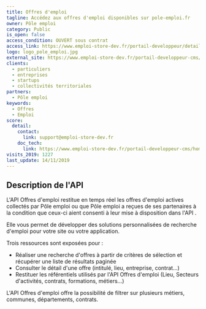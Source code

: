```yaml
---
title: Offres d'emploi
tagline: Accédez aux offres d'emploi disponibles sur pole-emploi.fr
owner: Pôle emploi
category: Public
is_open: false
access_condition: OUVERT sous contrat
access_link: https://www.emploi-store-dev.fr/portail-developpeur/detailapicatalogue/5ba49d55243a5f9d2c5064a2
logo: logo_pole_emploi.jpg
external_site: https://www.emploi-store-dev.fr/portail-developpeur-cms/home/catalogue-des-api/documentation-des-api/api/api-offres-demploi-v2.html
clients:
  - particuliers
  - entreprises
  - startups
  - collectivités territoriales
partners:
  - Pôle emploi
keywords:
  - Offres
  - Emploi
score:
  detail:
    contact:
      link: support@emploi-store-dev.fr
    doc_tech:
      link: https://www.emploi-store-dev.fr/portail-developpeur-cms/home/catalogue-des-api/documentation-des-api/api/api-offres-demploi-v2.html
visits_2019: 1227
last_update: 14/11/2019
---
```


## Description de l'API

L'API Offres d'emploi restitue en temps réel les offres d'emploi actives collectés par Pôle emploi ou que Pôle emploi a reçues de ses partenaires à la condition que ceux-ci aient consenti à leur mise à disposition dans l'API .

Elle vous permet de développer des solutions personnalisées de recherche d'emploi pour votre site ou votre application.

Trois ressources sont exposées pour :

- Réaliser une recherche d'offres à partir de critères de sélection et récupérer une liste de résultats paginée
- Consulter le détail d'une offre (intitulé, lieu, entreprise, contrat...)
- Restituer les référentiels utilisés par l'API Offres d'emploi (Lieu, Secteurs d'activités, contrats, formations, métiers...)

L'API Offres d'emploi offre la possibilité de filtrer sur plusieurs métiers, communes, départements, contrats.
